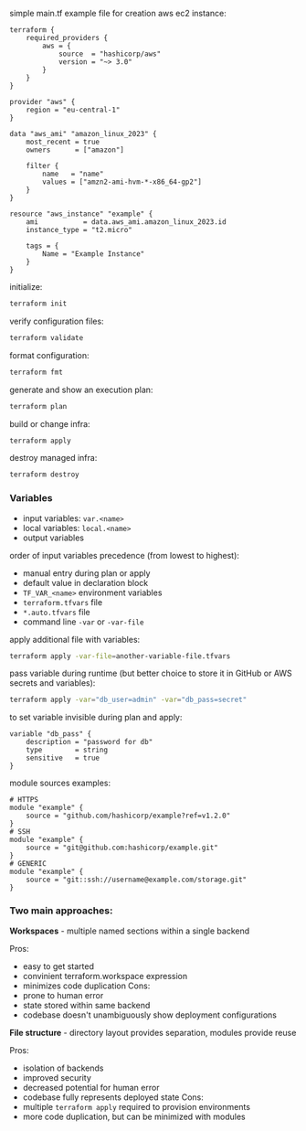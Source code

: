 simple main.tf example file for creation aws ec2 instance:
```hcl
terraform {
    required_providers {
        aws = {
            source  = "hashicorp/aws"
            version = "~> 3.0"
        }
    }
}

provider "aws" {
    region = "eu-central-1"
}

data "aws_ami" "amazon_linux_2023" {
    most_recent = true
    owners      = ["amazon"]
    
    filter {
        name   = "name"
        values = ["amzn2-ami-hvm-*-x86_64-gp2"]
    }
}

resource "aws_instance" "example" {
    ami           = data.aws_ami.amazon_linux_2023.id
    instance_type = "t2.micro"

    tags = {
        Name = "Example Instance"
    }
}
```

initialize:
```bash
terraform init
```

verify configuration files:
```bash
terraform validate
```

format configuration:
```bash
terraform fmt
```

generate and show an execution plan:
```bash
terraform plan
```

build or change infra:
```bash
terraform apply
```

destroy managed infra:
```bash
terraform destroy
```

### Variables

- input variables: `var.<name>`
- local variables: `local.<name>`
- output variables

order of input variables precedence (from lowest to highest):
- manual entry during plan or apply
- default value in declaration block
- `TF_VAR_<name>` environment variables
- `terraform.tfvars` file
- `*.auto.tfvars` file
- command line `-var` or `-var-file`

apply additional file with variables:
```bash
terraform apply -var-file=another-variable-file.tfvars
```

pass variable during runtime (but better choice to store it in GitHub or AWS secrets and variables):
```bash
terraform apply -var="db_user=admin" -var="db_pass=secret"
```

to set variable invisible during plan and apply:
```hcl
variable "db_pass" {
    description = "password for db"
    type        = string
    sensitive   = true
}
```

module sources examples:
```hcl
# HTTPS
module "example" {
    source = "github.com/hashicorp/example?ref=v1.2.0"
}
# SSH
module "example" {
    source = "git@github.com:hashicorp/example.git"
}
# GENERIC
module "example" {
    source = "git::ssh://username@example.com/storage.git"
}
```

### Two main approaches:

**Workspaces** - multiple named sections within a single backend

Pros:
- easy to get started
- convinient terraform.workspace expression
- minimizes code duplication
Cons:
- prone to human error
- state stored within same backend
- codebase doesn't unambiguously show deployment configurations

**File structure** - directory layout provides separation, modules provide reuse

Pros:
- isolation of backends
- improved security
- decreased potential for human error
- codebase fully represents deployed state
Cons:
- multiple `terraform apply` required to provision environments
- more code duplication, but can be minimized with modules